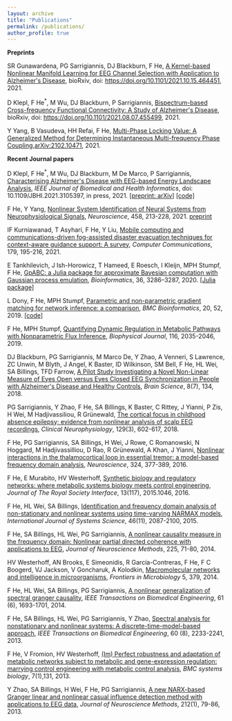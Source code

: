 ```yaml
---
layout: archive
title: "Publications"
permalink: /publications/
author_profile: true
---
```


**Preprints**

SR Gunawardena, PG Sarrigiannis, DJ Blackburn, F He, [A Kernel-based Nonlinear Manifold Learning for EEG Channel Selection with Application to Alzheimer's Disease](https://www.biorxiv.org/content/10.1101/2021.10.15.464451v1), bioRxiv, doi: https://doi.org/10.1101/2021.10.15.464451, 2021.

D Klepl, F He<sup>*</sup>, M Wu, DJ Blackburn, P Sarrigiannis, [Bispectrum-based Cross-frequency Functional Connectivity: A Study of Alzheimer's Disease](https://www.biorxiv.org/content/10.1101/2021.08.07.455499v1), bioRxiv, doi: https://doi.org/10.1101/2021.08.07.455499, 2021.

Y Yang, B Vasudeva, HH Refai, F He, [Multi-Phase Locking Value: A Generalized Method for Determining Instantaneous Multi-frequency Phase Coupling](https://arxiv.org/pdf/2102.10471.pdf),[arXiv:2102.10471](https://arxiv.org/abs/2102.10471), 2021.

**Recent Journal papers**

D Klepl, F He<sup>*</sup>, M Wu, DJ Blackburn, M De Marco, P Sarrigiannis, [Characterising Alzheimer's Disease with EEG-based Energy Landscape Analysis](https://ieeexplore.ieee.org/document/9516993), _IEEE Journal of Biomedical and Health Informatics_, doi: 10.1109/JBHI.2021.3105397, in press, 2021. [[preprint: arXiv]](https://arxiv.org/abs/2102.09882) [[code]](https://github.com/dominikklepl/AD-energy-landscape)

F He, Y Yang, [Nonlinear System Identification of Neural Systems from Neurophysiological Signals](https://www.sciencedirect.com/science/article/pii/S0306452220307703),  *Neuroscience*, 458, 213-228, 2021. [preprint](https://www.researchgate.net/publication/343563477_Nonlinear_System_Identification_of_Neural_Systems_from_Neurophysiological_Signals)

IF Kurniawanad, T Asyhari, F He, Y Liu, [Mobile computing and communications-driven fog-assisted disaster evacuation techniques for context-aware guidance support: A survey](https://www.sciencedirect.com/science/article/pii/S0140366421002802), *Computer Communications*, 179, 195-216, 2021.

E Tankhilevich, J Ish-Horowicz, T Hameed, E Roesch, I Kleijn, MPH Stumpf, F He, [GpABC: a Julia package for approximate Bayesian computation with Gaussian process emulation](https://academic.oup.com/bioinformatics/article/36/10/3286/5727756), *Bioinformatics*, 36, 3286–3287, 2020. [[Julia package]](https://github.com/tanhevg/GpABC.jl)

L Dony, F He, MPH Stumpf, [Parametric and non-parametric gradient matching for network inference: a comparison](https://bmcbioinformatics.biomedcentral.com/articles/10.1186/s12859-018-2590-7), *BMC Bioinformatics*, 20, 52, 2019. [[code]](https://github.com/feihelab/GradientMatching_BMCBioinformatics)

F He, MPH Stumpf, [Quantifying Dynamic Regulation in Metabolic Pathways with Nonparametric Flux Inference](https://www.sciencedirect.com/science/article/pii/S0006349519303273), *Biophysical Journal*, 116, 2035-2046, 2019.

DJ Blackburn, PG Sarrigiannis, M Marco De, Y Zhao, A Venneri, S Lawrence, ZC Unwin, M Blyth, J Angel, K Baster, ID Wilkinson, SM Bell, F He, HL Wei, SA Billings, TFD Farrow, [A Pilot Study Investigating a Novel Non-Linear Measure of Eyes Open versus Eyes Closed EEG Synchronization in People with Alzheimer's Disease and Healthy Controls](https://www.mdpi.com/2076-3425/8/7/134), *Brain Science*, 8(7), 134, 2018.

PG Sarrigiannis, Y Zhao, F He, SA Billings, K Baster, C Rittey, J Yianni, P Zis, H Wei, M Hadjivassiliou, R Grünewald, [The cortical focus in childhood absence epilepsy; evidence from nonlinear analysis of scalp EEG recordings](https://www.sciencedirect.com/science/article/pii/S1388245717311975), *Clinical Neurophysiology*, 129(3), 602-617, 2018.

F He, PG Sarrigiannis, SA Billings, H Wei, J Rowe, C Romanowski, N Hoggard, M Hadjivassilliou, D Rao, R Grünewald, A Khan, J Yianni, [Nonlinear interactions in the thalamocortical loop in essential tremor: a model-based frequency domain analysis](https://www.sciencedirect.com/science/article/pii/S0306452216002517), *Neuroscience*, 324, 377-389, 2016.

F He, E Murabito, HV Westerhoff, [Synthetic biology and regulatory networks: where metabolic systems biology meets control engineering](https://royalsocietypublishing.org/doi/full/10.1098/rsif.2015.1046), *Journal of The Royal Society Interface*, 13(117), 2015.1046, 2016.

F He, HL Wei, SA Billings, [Identification and frequency domain analysis of non-stationary and nonlinear systems using time-varying NARMAX models](https://pure.coventry.ac.uk/ws/portalfiles/portal/25886106/Post_print.pdf), *International Journal of Systems Science*, 46(11), 2087-2100, 2015.

F He, SA Billings, HL Wei, PG Sarrigiannis, [A nonlinear causality measure in the frequency domain: Nonlinear partial directed coherence with applications to EEG](https://www.sciencedirect.com/science/article/pii/S0165027014000247), *Journal of Neuroscience Methods*, 225, 71-80, 2014.

HV Westerhoff, AN Brooks, E Simeonidis, R García-Contreras, F He, F C Boogerd, VJ Jackson, V Goncharuk, A Kolodkin, [Macromolecular networks and intelligence in microorganisms](https://www.frontiersin.org/articles/10.3389/fmicb.2014.00379/full), *Frontiers in Microbiology* 5, 379, 2014.

F He, HL Wei, SA Billings, PG Sarrigiannis, [A nonlinear generalization of spectral granger causality](https://ieeexplore.ieee.org/abstract/document/6725625), *IEEE Transactions on Biomedical Engineering*, 61 (6), 1693-1701, 2014.

F He, SA Billings, HL Wei, PG Sarrigiannis, Y Zhao, [Spectral analysis for nonstationary and nonlinear systems: A discrete-time-model-based approach](https://ieeexplore.ieee.org/abstract/document/6478782), *IEEE Transactions on Biomedical Engineering*, 60 (8), 2233-2241, 2013.

F He, V Fromion, HV Westerhoff, [(Im) Perfect robustness and adaptation of metabolic networks subject to metabolic and gene-expression regulation: marrying control engineering with metabolic control analysis](https://link.springer.com/article/10.1186/1752-0509-7-131), *BMC systems biology*, 7(1),131, 2013.

Y Zhao, SA Billings, H Wei, F He, PG Sarrigiannis, [A new NARX-based Granger linear and nonlinear casual influence detection method with applications to EEG data](https://www.sciencedirect.com/science/article/pii/S0165027012003913), *Journal of Neuroscience Methods*, 212(1), 79-86, 2013.
